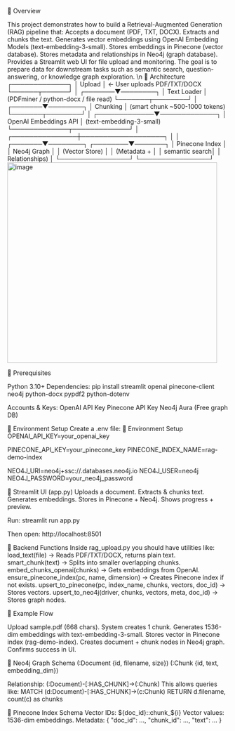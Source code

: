 🔹 Overview

This project demonstrates how to build a Retrieval-Augmented Generation (RAG) pipeline that:
Accepts a document (PDF, TXT, DOCX).
Extracts and chunks the text.
Generates vector embeddings using OpenAI Embedding Models (text-embedding-3-small).
Stores embeddings in Pinecone (vector database).
Stores metadata and relationships in Neo4j (graph database).
Provides a Streamlit web UI for file upload and monitoring.
The goal is to prepare data for downstream tasks such as semantic search, question-answering, or knowledge graph exploration.
\n
🔹 Architecture
                 ┌─────────────┐
                 │   Upload    │  ← User uploads PDF/TXT/DOCX
                 └──────┬──────┘
                        │
                ┌───────▼────────┐
                │   Text Loader   │ (PDFminer / python-docx / file read)
                └───────┬────────┘
                        │
                ┌───────▼────────┐
                │   Chunking     │ (smart chunk ~500-1000 tokens)
                └───────┬────────┘
                        │
          ┌─────────────▼─────────────┐
          │   OpenAI Embeddings API   │ (text-embedding-3-small)
          └─────────────┬─────────────┘
                        │
        ┌───────────────┼───────────────────┐
        │                                   │
┌───────▼────────┐                ┌────────▼───────┐
│ Pinecone Index │                │   Neo4j Graph  │
│ (Vector Store) │                │ (Metadata +    │
│ semantic search│                │ Relationships) │
└────────────────┘                └────────────────┘
<img width="478" height="457" alt="image" src="https://github.com/user-attachments/assets/60ea2c96-ef77-46c2-b2b6-7158a3832fb3" />


🔹 Prerequisites

Python 3.10+
Dependencies:
pip install streamlit openai pinecone-client neo4j python-docx pypdf2 python-dotenv

Accounts & Keys:
OpenAI API Key
Pinecone API Key
Neo4j Aura
 (Free graph DB)

 🔹 Environment Setup
Create a .env file:
🔹 Environment Setup
OPENAI_API_KEY=your_openai_key

PINECONE_API_KEY=your_pinecone_key
PINECONE_INDEX_NAME=rag-demo-index

NEO4J_URI=neo4j+ssc://<your-db-id>.databases.neo4j.io
NEO4J_USER=neo4j
NEO4J_PASSWORD=your_neo4j_password

🔹 Streamlit UI (app.py)
Uploads a document.
Extracts & chunks text.
Generates embeddings.
Stores in Pinecone + Neo4j.
Shows progress + preview.

Run:
streamlit run app.py

Then open: http://localhost:8501

🔹 Backend Functions
Inside rag_upload.py you should have utilities like:
load_text(file) → Reads PDF/TXT/DOCX, returns plain text.
smart_chunk(text) → Splits into smaller overlapping chunks.
embed_chunks_openai(chunks) → Gets embeddings from OpenAI.
ensure_pinecone_index(pc, name, dimension) → Creates Pinecone index if not exists.
upsert_to_pinecone(pc, index_name, chunks, vectors, doc_id) → Stores vectors.
upsert_to_neo4j(driver, chunks, vectors, meta, doc_id) → Stores graph nodes.

🔹 Example Flow

Upload sample.pdf (668 chars).
System creates 1 chunk.
Generates 1536-dim embeddings with text-embedding-3-small.
Stores vector in Pinecone index (rag-demo-index).
Creates document + chunk nodes in Neo4j graph.
Confirms success in UI.

🔹 Neo4j Graph Schema
(:Document {id, filename, size})
(:Chunk {id, text, embedding_dim})

Relationship: (:Document)-[:HAS_CHUNK]->(:Chunk)
This allows queries like:
MATCH (d:Document)-[:HAS_CHUNK]->(c:Chunk)
RETURN d.filename, count(c) as chunks

🔹 Pinecone Index Schema
Vector IDs: ${doc_id}::chunk_${i}
Vector values: 1536-dim embeddings.
Metadata: { "doc_id": ..., "chunk_id": ..., "text": ... }

